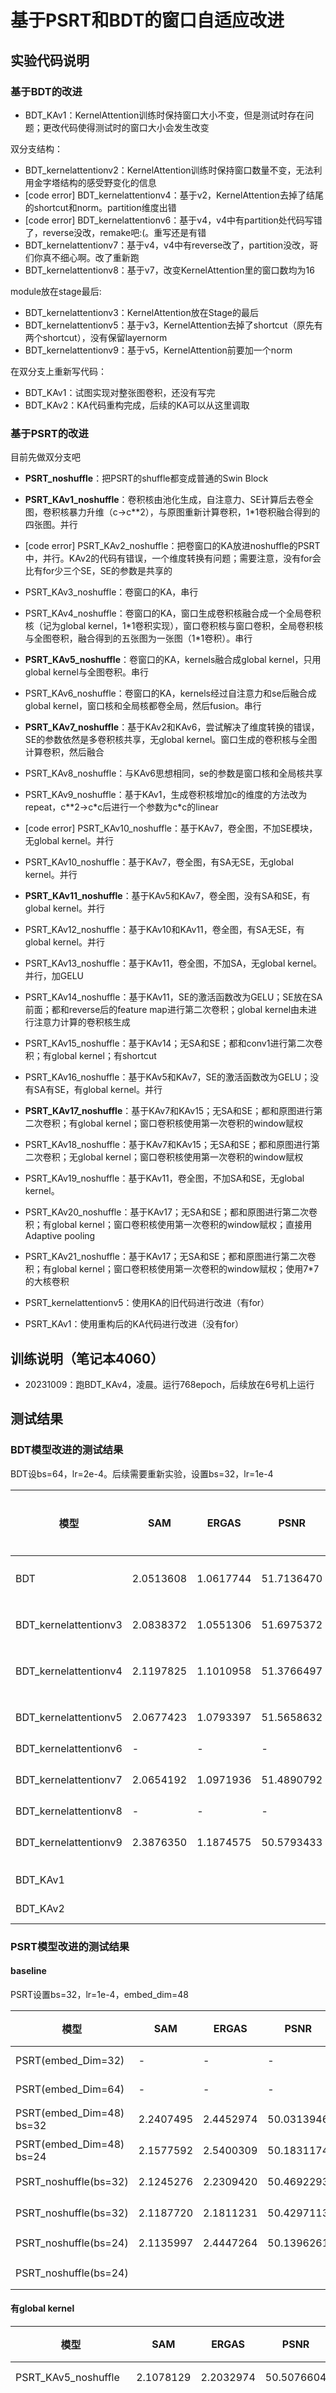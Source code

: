 
# 基于PSRT和BDT的窗口自适应改进

## 实验代码说明

### 基于BDT的改进

* BDT_KAv1：KernelAttention训练时保持窗口大小不变，但是测试时存在问题；更改代码使得测试时的窗口大小会发生改变

双分支结构：

* BDT_kernelattentionv2：KernelAttention训练时保持窗口数量不变，无法利用金字塔结构的感受野变化的信息
* [code error] BDT_kernelattentionv4：基于v2，KernelAttention去掉了结尾的shortcut和norm。partition维度出错
* [code error] BDT_kernelattentionv6：基于v4，v4中有partition处代码写错了，reverse没改，remake吧:(。重写还是有错
* BDT_kernelattentionv7：基于v4，v4中有reverse改了，partition没改，哥们你真不细心啊。改了重新跑
* BDT_kernelattentionv8：基于v7，改变KernelAttention里的窗口数均为16

module放在stage最后:

* BDT_kernelattentionv3：KernelAttention放在Stage的最后
* BDT_kernelattentionv5：基于v3，KernelAttention去掉了shortcut（原先有两个shortcut），没有保留layernorm
* BDT_kernelattentionv9：基于v5，KernelAttention前要加一个norm

在双分支上重新写代码：

* BDT_KAv1：试图实现对整张图卷积，还没有写完
* BDT_KAv2：KA代码重构完成，后续的KA可以从这里调取





### 基于PSRT的改进

目前先做双分支吧
* **PSRT_noshuffle**：把PSRT的shuffle都变成普通的Swin Block
* **PSRT_KAv1_noshuffle**：卷积核由池化生成，自注意力、SE计算后去卷全图，卷积核暴力升维（c->c\*\*2），与原图重新计算卷积，1*1卷积融合得到的四张图。并行
* [code error] PSRT_KAv2_noshuffle：把卷窗口的KA放进noshuffle的PSRT中，并行。KAv2的代码有错误，一个维度转换有问题；需要注意，没有for会比有for少三个SE，SE的参数是共享的
* PSRT_KAv3_noshuffle：卷窗口的KA，串行
* PSRT_KAv4_noshuffle：卷窗口的KA，窗口生成卷积核融合成一个全局卷积核（记为global kernel，1\*1卷积实现），窗口卷积核与窗口卷积，全局卷积核与全图卷积，融合得到的五张图为一张图（1*1卷积）。串行
* **PSRT_KAv5_noshuffle**：卷窗口的KA，kernels融合成global kernel，只用global kernel与全图卷积。串行
* PSRT_KAv6_noshuffle：卷窗口的KA，kernels经过自注意力和se后融合成global kernel，窗口核和全局核都卷全局，然后fusion。串行
* **PSRT_KAv7_noshuffle**：基于KAv2和KAv6，尝试解决了维度转换的错误，SE的参数依然是多卷积核共享，无global kernel。窗口生成的卷积核与全图计算卷积，然后融合
* PSRT_KAv8_noshuffle：与KAv6思想相同，se的参数是窗口核和全局核共享
* PSRT_KAv9_noshuffle：基于KAv1，生成卷积核增加c的维度的方法改为repeat，c**2->c\*c后进行一个参数为c*c的linear
* [code error] PSRT_KAv10_noshuffle：基于KAv7，卷全图，不加SE模块，无global kernel。并行
* PSRT_KAv10_noshuffle：基于KAv7，卷全图，有SA无SE，无global kernel。并行
* **PSRT_KAv11_noshuffle**：基于KAv5和KAv7，卷全图，没有SA和SE，有global kernel。并行
* PSRT_KAv12_noshuffle：基于KAv10和KAv11，卷全图，有SA无SE，有global kernel。并行
* PSRT_KAv13_noshuffle：基于KAv11，卷全图，不加SA，无global kernel。并行，加GELU
* PSRT_KAv14_noshuffle：基于KAv11，SE的激活函数改为GELU；SE放在SA前面；都和reverse后的feature map进行第二次卷积；global kernel由未进行注意力计算的卷积核生成
* PSRT_KAv15_noshuffle：基于KAv14；无SA和SE；都和conv1进行第二次卷积；有global kernel；有shortcut
* PSRT_KAv16_noshuffle：基于KAv5和KAv7，SE的激活函数改为GELU；没有SA有SE，有global kernel。并行
* **PSRT_KAv17_noshuffle**：基于KAv7和KAv15；无SA和SE；都和原图进行第二次卷积；有global kernel；窗口卷积核使用第一次卷积的window赋权
* PSRT_KAv18_noshuffle：基于KAv7和KAv15；无SA和SE；都和原图进行第二次卷积；无global kernel；窗口卷积核使用第一次卷积的window赋权
* PSRT_KAv19_noshuffle：基于KAv11，卷全图，不加SA和SE，无global kernel。
* PSRT_KAv20_noshuffle：基于KAv17；无SA和SE；都和原图进行第二次卷积；有global kernel；窗口卷积核使用第一次卷积的window赋权；直接用Adaptive pooling
* PSRT_KAv21_noshuffle：基于KAv17；无SA和SE；都和原图进行第二次卷积；有global kernel；窗口卷积核使用第一次卷积的window赋权；使用7\*7的大核卷积


* PSRT_kernelattentionv5：使用KA的旧代码进行改进（有for）
* PSRT_KAv1：使用重构后的KA代码进行改进（没有for）




 
## 训练说明（笔记本4060）

* 20231009：跑BDT_KAv4，凌晨。运行768epoch，后续放在6号机上运行





## 测试结果

### BDT模型改进的测试结果

BDT设bs=64，lr=2e-4。后续需要重新实验，设置bs=32，lr=1e-4

|模型|SAM|ERGAS|PSNR|参数量|训练位置|时间|
|----|----|----|----|----|----|----|
|BDT|2.0513608|1.0617744|51.7136470|2.656M|2号机|20231008|
|BDT_kernelattentionv3|2.0838372|1.0551306|51.6975372|4.637 M|6号机|20231008|
|BDT_kernelattentionv4|2.1197825|1.1010958|51.3766497|3.545 M|6号机|20231009|
|BDT_kernelattentionv5|2.0677423|1.0793397|51.5658632|4.637 M|2号机|20231009|
|BDT_kernelattentionv6|-|-|-|-|-|
|BDT_kernelattentionv7|2.0654192|1.0971936|51.4890792|3.545 M|6号机|20231010|
|BDT_kernelattentionv8|-|-|-|-|-|
|BDT_kernelattentionv9|2.3876350|1.1874575|50.5793433|4.637 M|2号机|20231010|
|BDT_KAv1||||4.617 M|||
|BDT_KAv2||||3.350 M|||




### PSRT模型改进的测试结果

#### **baseline**

PSRT设置bs=32，lr=1e-4，embed_dim=48

|模型|SAM|ERGAS|PSNR|参数量|训练位置|时间|
|----|----|----|----|----|----|----|
|PSRT(embed_Dim=32)|-|-|-|0.248 M|-|-|
|PSRT(embed_Dim=64)|-|-|-|0.939 M|-|-|
|PSRT(embed_Dim=48) bs=32|2.2407495|2.4452974|50.0313946|0.538 M|6号机 UDL|20231011|
|PSRT(embed_Dim=48) bs=24|2.1577592|2.5400309|50.1831174|0.538 M|6号机 UDL|20231118|
|PSRT_noshuffle(bs=32)|2.1245276|2.2309420|50.4692293|0.538 M|6号机 UDLv2|20231013 断过|
|PSRT_noshuffle(bs=32)|2.1187720|2.1811231|50.4297113|0.538 M|2号机 UDLv2|20231110 没断过|
|PSRT_noshuffle(bs=24)|2.1135997|2.4447264|50.1396261|0.538 M|笔记本|慢慢跑|
|PSRT_noshuffle(bs=24)||||0.538 M|6号机 UDLv2|20231118|


#### **有global kernel**

|模型|SAM|ERGAS|PSNR|参数量|训练位置|时间|
|----|----|----|----|----|----|----|
|PSRT_KAv5_noshuffle|2.1078129|2.2032974|50.5076604|1.002 M|2号机 UDL|20231019|
|PSRT_KAv6_noshuffle|4.7182505|3.9199647|40.0239899|1.054 M|2号机 UDL|20231022 怀疑过拟合了，2000epoch时，PSNR只有40；1999epoch时，PSNR有50.26；1998epoch时，PSNR有50.43；1500epoch时，PSNR有50.24|
|PSRT_KAv11_noshuffle|2.1693590|1.4011621|50.8749442|0.881 M|2号机 UDLv2|20231024|
|PSRT_KAv12_noshuffle|2.3742382|1.2469189|50.6505637|0.851 M|2号机 UDL|20231103|
|PSRT_KAv16_noshuffle|2.3273963|1.2449526|50.4512170|0.901 M|2号机 UDLv3|20231103 / 20231105|
|PSRT_KAv17_noshuffle|2.2564485|1.4551722|50.7045628|0.884 M|2号机 UDL|20231108 code error|
|PSRT_KAv17_noshuffle|2.1851830|1.2657717|51.0142954|0.884 M|2号机 UDL|20231111|
|PSRT_KAv20_noshuffle||||0.832 M|2号机 UDL|20231118|
|PSRT_KAv21_noshuffle|2.2524326|1.8789614|50.2661559|0.554 M|6号机 UDL|20231116|

 eta: 0:00:00  SAM: 3.8978894 (avg:4.7182505)  ERGAS: 3.2478695 (avg:3.9199647)  PSNR: 37.3584900 (avg:40.0239899)  again

#### **无global kernel**
|模型|SAM|ERGAS|PSNR|参数量|训练位置|时间|
|----|----|----|----|----|----|----|
|PSRT_KAv7_noshuffle|2.1232879|2.1154806|50.4642246|0.894 M|6号机 UDLv2(6太慢了) -> 2号机 UDLv3|20231022|
|PSRT_KAv8_noshuffle|2.1751094|2.4212308|50.3579216|0.946 M|2号机 UDLv2|20231022|
|PSRT_KAv10_noshuffle|2.1785368|1.4475574|50.8828777|0.894 M|2号机 UDL error |20231024|
|PSRT_KAv10_noshuffle|2.2156852|1.4317201|50.7399171|0.894 M|2号机 UDLv2 again|20231103|
|PSRT_KAv13_noshuffle|2.1941420|2.4338021|50.1611231|0.894 M|6号机 UDLv2|20231028|
|PSRT_KAv18_noshuffle|2.3828535|1.3595995|50.2718298|0.832 M|2号机 UDLv2|20231111|
|PSRT_KAv19_noshuffle|2.5441515|1.3270533|49.6788777|0.832 M|6号机 UDL|20231114|


#### **Conv-GELU-Conv结构**
|模型|SAM|ERGAS|PSNR|参数量|训练位置|时间|
|----|----|----|----|----|----|----|
|PSRT_KAv14_noshuffle||||0.851 M||不收敛|
|PSRT_KAv15_noshuffle||||0.890 M|2号机 UDLv3|20231107被kill 20231111不收敛|


#### **卷窗口**
|模型|SAM|ERGAS|PSNR|参数量|训练位置|时间|
|----|----|----|----|----|----|----|
|PSRT_KAv2_noshuffle|2.2752936|2.0677896|49.6950313|0.854 M|6号机|20231013|
|PSRT_KAv3_noshuffle|2.2756061|1.7408064|50.1445174|0.918 M|2号机 UDLv2|20231015|
|PSRT_KAv4_noshuffle|2.1899021|2.3440072|50.2209833|1.002 M|2号机 UDLv2|20231018|


#### **池化生成卷积核**
|模型|SAM|ERGAS|PSNR|参数量|训练位置|时间|
|----|----|----|----|----|----|----|
|PSRT_KAv1_noshuffle|2.2294778|1.3029419|50.7237681|0.779 M|6号机 UDL|20231017|
|PSRT_KAv9_noshuffle|2.2132997|3.2366958|50.0673282|0.519 M|6号机 UDL|20231023|


#### **PSRT的改进**
|模型|SAM|ERGAS|PSNR|参数量|训练位置|时间|
|----|----|----|----|----|----|----|
|PSRT_KAv11||||0.653 M|6号机 UDL nomachine|20231119|
|PSRT_KAv17|2.3413245|2.7532913|49.0937249|0.653 M|6号机 UDL|20231119|




我也忘了以下是什么了

|模型|SAM|ERGAS|PSNR|参数量|训练位置|时间|
|----|----|----|----|----|----|----|
|PSRT_kernelattentionv5|2.2799347|3.8122486|49.5119861|0.665 M|2号机 UDL|20231015|
|PSRT_KAv1(embed_Dim=48)|2.2844245|2.5096108|49.8647584|0.665 M|2号机 UDL|20231012|








## TODO

* v5要把SE去掉重新实验